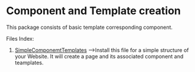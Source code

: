 # Component and Template creation

This package consists of basic template corresponding component.

Files Index:
1. [SimpleComponemtTemplates](https://github.com/Dev-ERAK/AEM-Works/blob/master/1.%20Basic%20Component%20creation/1.%20Component%20and%20Template%20creation/SimpleComponemtTemplates.zip?raw=true) -->Install this file for a simple structure of your Website. It will create a page and its associated component and teamplates.